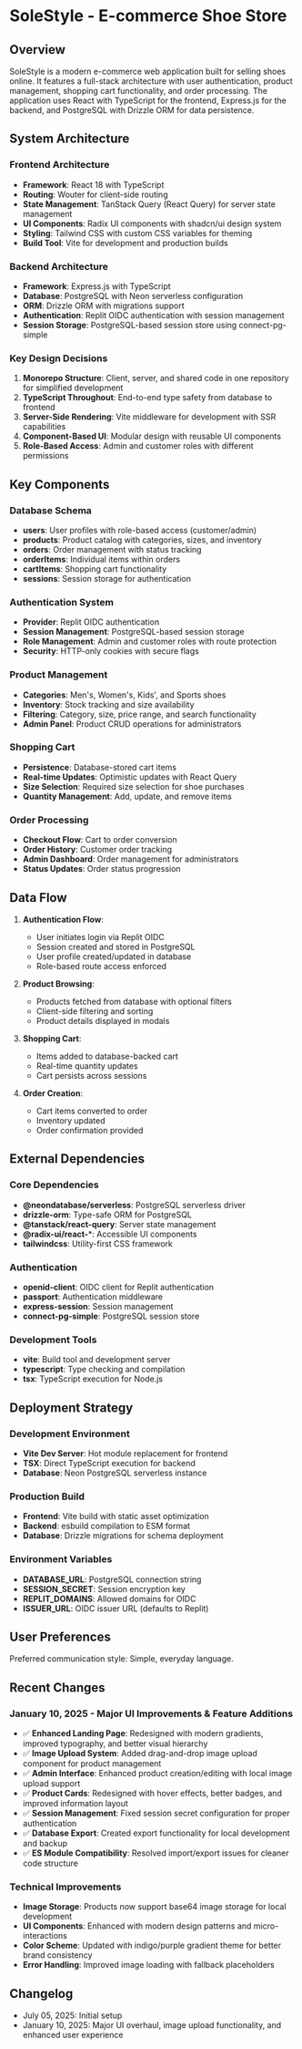 # SoleStyle - E-commerce Shoe Store

## Overview

SoleStyle is a modern e-commerce web application built for selling shoes online. It features a full-stack architecture with user authentication, product management, shopping cart functionality, and order processing. The application uses React with TypeScript for the frontend, Express.js for the backend, and PostgreSQL with Drizzle ORM for data persistence.

## System Architecture

### Frontend Architecture
- **Framework**: React 18 with TypeScript
- **Routing**: Wouter for client-side routing
- **State Management**: TanStack Query (React Query) for server state management
- **UI Components**: Radix UI components with shadcn/ui design system
- **Styling**: Tailwind CSS with custom CSS variables for theming
- **Build Tool**: Vite for development and production builds

### Backend Architecture
- **Framework**: Express.js with TypeScript
- **Database**: PostgreSQL with Neon serverless configuration
- **ORM**: Drizzle ORM with migrations support
- **Authentication**: Replit OIDC authentication with session management
- **Session Storage**: PostgreSQL-based session store using connect-pg-simple

### Key Design Decisions
1. **Monorepo Structure**: Client, server, and shared code in one repository for simplified development
2. **TypeScript Throughout**: End-to-end type safety from database to frontend
3. **Server-Side Rendering**: Vite middleware for development with SSR capabilities
4. **Component-Based UI**: Modular design with reusable UI components
5. **Role-Based Access**: Admin and customer roles with different permissions

## Key Components

### Database Schema
- **users**: User profiles with role-based access (customer/admin)
- **products**: Product catalog with categories, sizes, and inventory
- **orders**: Order management with status tracking
- **orderItems**: Individual items within orders
- **cartItems**: Shopping cart functionality
- **sessions**: Session storage for authentication

### Authentication System
- **Provider**: Replit OIDC authentication
- **Session Management**: PostgreSQL-based session storage
- **Role Management**: Admin and customer roles with route protection
- **Security**: HTTP-only cookies with secure flags

### Product Management
- **Categories**: Men's, Women's, Kids', and Sports shoes
- **Inventory**: Stock tracking and size availability
- **Filtering**: Category, size, price range, and search functionality
- **Admin Panel**: Product CRUD operations for administrators

### Shopping Cart
- **Persistence**: Database-stored cart items
- **Real-time Updates**: Optimistic updates with React Query
- **Size Selection**: Required size selection for shoe purchases
- **Quantity Management**: Add, update, and remove items

### Order Processing
- **Checkout Flow**: Cart to order conversion
- **Order History**: Customer order tracking
- **Admin Dashboard**: Order management for administrators
- **Status Updates**: Order status progression

## Data Flow

1. **Authentication Flow**:
   - User initiates login via Replit OIDC
   - Session created and stored in PostgreSQL
   - User profile created/updated in database
   - Role-based route access enforced

2. **Product Browsing**:
   - Products fetched from database with optional filters
   - Client-side filtering and sorting
   - Product details displayed in modals

3. **Shopping Cart**:
   - Items added to database-backed cart
   - Real-time quantity updates
   - Cart persists across sessions

4. **Order Creation**:
   - Cart items converted to order
   - Inventory updated
   - Order confirmation provided

## External Dependencies

### Core Dependencies
- **@neondatabase/serverless**: PostgreSQL serverless driver
- **drizzle-orm**: Type-safe ORM for PostgreSQL
- **@tanstack/react-query**: Server state management
- **@radix-ui/react-***: Accessible UI components
- **tailwindcss**: Utility-first CSS framework

### Authentication
- **openid-client**: OIDC client for Replit authentication
- **passport**: Authentication middleware
- **express-session**: Session management
- **connect-pg-simple**: PostgreSQL session store

### Development Tools
- **vite**: Build tool and development server
- **typescript**: Type checking and compilation
- **tsx**: TypeScript execution for Node.js

## Deployment Strategy

### Development Environment
- **Vite Dev Server**: Hot module replacement for frontend
- **TSX**: Direct TypeScript execution for backend
- **Database**: Neon PostgreSQL serverless instance

### Production Build
- **Frontend**: Vite build with static asset optimization
- **Backend**: esbuild compilation to ESM format
- **Database**: Drizzle migrations for schema deployment

### Environment Variables
- **DATABASE_URL**: PostgreSQL connection string
- **SESSION_SECRET**: Session encryption key
- **REPLIT_DOMAINS**: Allowed domains for OIDC
- **ISSUER_URL**: OIDC issuer URL (defaults to Replit)

## User Preferences

Preferred communication style: Simple, everyday language.

## Recent Changes

### January 10, 2025 - Major UI Improvements & Feature Additions
- ✅ **Enhanced Landing Page**: Redesigned with modern gradients, improved typography, and better visual hierarchy
- ✅ **Image Upload System**: Added drag-and-drop image upload component for product management
- ✅ **Admin Interface**: Enhanced product creation/editing with local image upload support
- ✅ **Product Cards**: Redesigned with hover effects, better badges, and improved information layout
- ✅ **Session Management**: Fixed session secret configuration for proper authentication
- ✅ **Database Export**: Created export functionality for local development and backup
- ✅ **ES Module Compatibility**: Resolved import/export issues for cleaner code structure

### Technical Improvements
- **Image Storage**: Products now support base64 image storage for local development
- **UI Components**: Enhanced with modern design patterns and micro-interactions
- **Color Scheme**: Updated with indigo/purple gradient theme for better brand consistency
- **Error Handling**: Improved image loading with fallback placeholders

## Changelog

- July 05, 2025: Initial setup
- January 10, 2025: Major UI overhaul, image upload functionality, and enhanced user experience